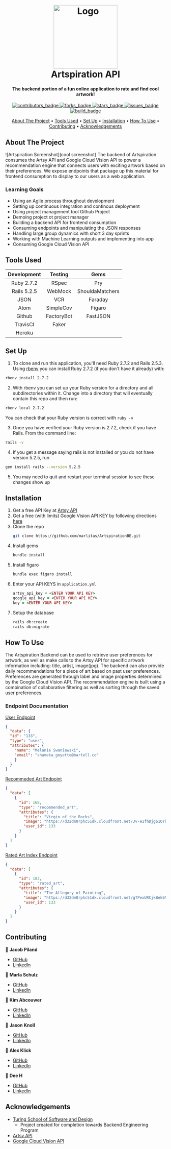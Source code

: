 <!-- PROJECT INFO -->
<h1 align="center">
  <br>
  <a href="https://github.com/marlitas/ArtspirationBE">
    <img src="https://user-images.githubusercontent.com/80797707/133871214-025c2c08-a269-470d-97a3-31aa34a2cabe.jpg" alt="Logo" width="200" height="200"></a>
  <br>
  Artspiration API
  <br>
</h1>

<h4 align="center">The backend portion of a fun online application to rate and find cool artwork!</h4>

<p align="center">
  <a href="https://github.com/marlitas/ArtspirationBE/graphs/contributors">
    <img src="https://img.shields.io/github/contributors/marlitas/ArtspirationBE?style=for-the-badge" alt="contributors_badge">
  </a>
  <a href="https://github.com/marlitas/ArtspirationBE/network/members">
    <img src="https://img.shields.io/github/forks/marlitas/ArtspirationBE?style=for-the-badge" alt="forks_badge">
  </a>
  <a href="https://github.com/marlitas/ArtspirationBE/stargazers">
    <img src="https://img.shields.io/github/stars/marlitas/ArtspirationBE?style=for-the-badge" alt="stars_badge">
  </a>
  <a href="https://github.com/marlitas/ArtspirationBE/issues">
    <img src="https://img.shields.io/github/issues/marlitas/ArtspirationBE?style=for-the-badge" alt="issues_badge">
  </a>
  <a href="">
    <img src="https://img.shields.io/travis/com/marlitas/ArtspirationBE?style=for-the-badge" alt="build_badge">
  </a>
  
  
<!-- CONTENTS -->
<p align="center">
  <a href="#about-the-project">About The Project</a> •
  <a href="#tools-used">Tools Used</a> •
  <a href="#set-up">Set Up</a> •
  <a href="installation">Installation</a> •
  <a href="#how-to-use">How To Use</a> •
  <a href="#contributing">Contributing</a> •
  <a href="#acknowledgements">Acknowledgements</a>
</p>



## About The Project

![Artspiration Screenshot](cool screenshot)
The backend of Artspiration consumes the Artsy API and Google Cloud Vision API to power a recommendation engine that connects users with exciting artwork based on their preferences. We expose endpoints that package up this material for frontend consumption to display to our users as a web application.

### Learning Goals

* Using an Agile process throughout development
* Setting up continuous integration and continous deployment
* Using project management tool Github Project
* Demoing project ot project manager
* Building a backend API for frontend consumption
* Consuming endpoints and manipulating the JSON responses
* Handling large group dynamics with short 3 day sprints
* Working with Machine Learning outputs and implementing into app
* Consuming Google Cloud Vision API 



## Tools Used

| Development | Testing       | Gems            |
|   :----:    |    :----:     |    :----:       |
| Ruby 2.7.2  | RSpec         | Pry             |
| Rails 5.2.5 | WebMock       | ShouldaMatchers |
| JSON        | VCR           | Faraday         |
| Atom        | SimpleCov     | Figaro          |
| Github      | FactoryBot    | FastJSON        |
| TravisCI    | Faker         |                 |
| Heroku      |               |                 |



## Set Up

1. To clone and run this application, you'll need Ruby 2.7.2 and Rails 2.5.3. Using [rbenv](https://github.com/rbenv/rbenv) you can install Ruby 2.7.2 (if you don't have it already) with:
```sh
rbenv install 2.7.2
```
2. With rbenv you can set up your Ruby version for a directory and all subdirectories within it. Change into a directory that will eventually contain this repo and then run:
```sh
rbenv local 2.7.2
```
You can check that your Ruby version is correct with `ruby -v`

3. Once you have verified your Ruby version is 2.7.2, check if you have Rails. From the command line:
```sh
rails -v
```
4. If you get a message saying rails is not installed or you do not have version 5.2.5, run
```sh
gem install rails --version 5.2.5
```
5. You may need to quit and restart your terminal session to see these changes show up



## Installation

1. Get a free API Key at [Artsy API](https://api.artsy.net)
2. Get a free (with limits) Google Vision API KEY by following directions [here](https://cloud.google.com/vision/docs/setup)
3. Clone the repo
   ```sh
   git clone https://github.com/marlitas/ArtspirationBE.git
   ```
4. Install gems
   ```sh
   bundle install
   ```
5. Install figaro
    ```sh
   bundle exec figaro install
   ```
6. Enter your API KEYS in `application.yml`
   ```ruby
   artsy_api_key = <ENTER YOUR API KEY>
   google_api_key = <ENTER YOUR API KEY>
   key = <ENTER YOUR API KEY>
   ```
7. Setup the database
    ```sh
   rails db:create
   rails db:migrate
   ```



## How To Use

The Artspiration Backend can be used to retrieve user preferences for artwork, as well as make calls to the Artsy API for specific artwork information including: title, artist, image(jpg). The backend can also provide daily recommendations for a piece of art based on past user preferences. Preferences are generated through label and image properties determined by the Google Cloud Vision API. The recommendation engine is built using a combination of collaborative filtering as well as sorting through the saved user preferences. 


### Endpoint Documentation
[User Endpoint](https://peaceful-reef-61917.herokuapp.com/api/v1/users/133)
```json
{
  "data": {
  "id": "133",
  "type": "user",
  "attributes": {
    "name": "Melanie Swaniawski",
    "email": "shameka_goyette@bartell.co"
    }
  }
}
```

[Recommeded Art Endpoint](https://peaceful-reef-61917.herokuapp.com/api/v1/users/133/recommendations)
```json
{
  "data": [
    {
      "id": 168,
      "type": "recommended_art",
      "attributes": {
        "title": "Virgin of the Rocks",
        "image": "https://d32dm0rphc51dk.cloudfront.net/Jv-e1fhDjg61OYhhsMoiQg/{image_version}.jpg",
        "user_id": 133
      }
    }
  ]
}
```

[Rated Art Index Endpoint](https://peaceful-reef-61917.herokuapp.com/api/v1/users/133/rated_arts/)
```json
{
  "data": [
    {
      "id": 183,
      "type": "rated_art",
      "attributes": {
        "title": "The Allegory of Painting",
        "image": "https://d32dm0rphc51dk.cloudfront.net/gTPexURCjkBek6MrG7g1bg/{image_version}.jpg",
        "user_id": 133
      }
    }
  ]
}
```



## Contributing

👤  **Jacob Piland**
- [GitHub](https://github.com/jtpiland)
- [LinkedIn](https://www.linkedin.com/in/jacob-piland/)

👤  **Marla Schulz**
- [GitHub](https://github.com/marlitas)
- [LinkedIn](https://www.linkedin.com/in/marla-a-schulz/)

👤  **Kim Abcouwer**
- [GitHub](https://github.com/kabcouwer)
- [LinkedIn](https://www.linkedin.com/in/kim-abcouwer/)

👤  **Jason Knoll**
- [GitHub](https://github.com/JasonPKnoll)
- [LinkedIn](https://www.linkedin.com/in/jason-p-knoll/)

👤  **Alex Klick**
- [GitHub](https://www.github.com/alexklick)
- [LinkedIn](https://www.linkedin.com/in/alex-klick/)

👤  **Dee H**
- [GitHub](https://github.com/deebot10)
- [LinkedIn](https://www.linkedin.com/in/dee/)



## Acknowledgements

* [Turing School of Software and Design](https://turing.edu/)
  - Project created for completion towards Backend Engineering Program
* [Artsy API](https://www.api.artsy.net/)
* [Google Cloud Vision API](https://cloud.google.com/vision)
